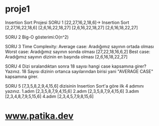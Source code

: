 # proje1
Insertion Sort Projesi
SORU 1
[22,27,16,2,18,6]-> Insertion Sort
[2,27,16,22,18,6]
[2,6,16,22,18,27]
[2,6,16,22,18,27]
[2,6,16,18,22,27]

SORU 2
Big-O gösterimi:O(n^2)

SORU 3
Time Complexity: 
Average case: Aradığımız sayının ortada olması 
Worst case: Aradığımız sayının sonda olması             [27,22,18,16,6,2]
Best case: Aradığımız sayının dizinin en başında olması [2,6,16,18,22,27]

SORU 4
Dizi sıralandıktan sonra 18 sayısı hangi case kapsamına girer? Yazınız.
18 Sayısı dizinin ortanca sayılarından birisi yani "AVERAGE CASE" kapsamına girer.

SORU 5
[7,3,5,8,2,9,4,15,6] dizisinin Insertion Sort'a göre ilk 4 adımını yazınız.
1.adım [2,3,5,8,7,9,4,15,6]
2.adım [2,3,5,8,7,9,4,15,6]
3.adım [2,3,4,8,7,9,5,15,6]
4.adım [2,3,4,5,7,9,8,15,6]
# www.patika.dev
